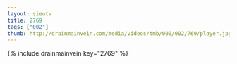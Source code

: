 ```yaml
--- 
layout: sieutv
title: 2769
tags: ["002"]
thumb: http://drainmainvein.com/media/videos/tmb/000/002/769/player.jpg
---
```

{% include drainmainvein key="2769" %} 
